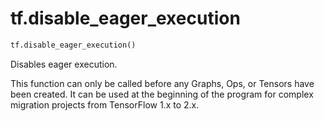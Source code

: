 <div itemscope itemtype="http://developers.google.com/ReferenceObject">
<meta itemprop="name" content="tf.disable_eager_execution" />
<meta itemprop="path" content="Stable" />
</div>

# tf.disable_eager_execution

``` python
tf.disable_eager_execution()
```

Disables eager execution.

This function can only be called before any Graphs, Ops, or Tensors have been
created. It can be used at the beginning of the program for complex migration
projects from TensorFlow 1.x to 2.x.
